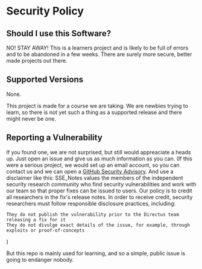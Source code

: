 # Security Policy

## Should I use this Software?

NO!
STAY AWAY!
This is a learners project and is likely to be full of errors and to be abandoned in a few weeks.
There are surely more secure, better made projects out there.

## Supported Versions

None.

This project is made for a course we are taking. 
We are newbies trying to learn, so there is not yet such a thing as a supported release and there might never be one. 

## Reporting a Vulnerability

If you found one, we are not surprised, but still would appreaciate a heads up.
Just open an issue and give us as much information as you can. 
(If this were a serious project, we would set up an email account, so you can contact us and we can open a [GitHub Security Advisory](https://github.com/directus/directus/security/advisories).
And use a disclaimer like this:
SSE_Notes values the members of the independent security research community who find security vulnerabilities and work with our team so that proper fixes can be issued to users. Our policy is to credit all researchers in the fix's release notes. In order to receive credit, security researchers must follow responsible disclosure practices, including:

    They do not publish the vulnerability prior to the Directus team releasing a fix for it
    They do not divulge exact details of the issue, for example, through exploits or proof-of-concepts

)

But this repo is mainly used for learning, and so a simple, public issue is going to endanger nobody.

